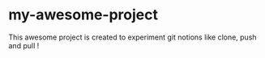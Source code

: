 # my-awesome-project

This awesome project is created to experiment git notions like clone, push and pull !
